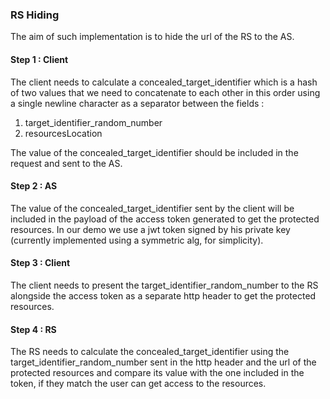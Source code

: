  ### RS Hiding 

The aim of such implementation is to hide the url of the RS to the AS. 

 #### Step 1 : Client

The client needs to calculate a concealed_target_identifier which is a hash of two values that we need to concatenate to each other in this order using a single newline character as a separator between the fields :

 1. target_identifier_random_number 
 2. resourcesLocation

The value of the concealed_target_identifier should be included in the request and sent to the AS.

 #### Step 2 : AS

The value of the concealed_target_identifier sent by the client will be included in the payload of the access token generated to get the protected resources. In our demo we use a jwt token signed by his private key (currently implemented using a symmetric alg, for simplicity). 

 #### Step 3 : Client

The client needs to present the target_identifier_random_number to the RS alongside the access token as a separate http header to get the protected resources.

 #### Step 4 : RS

 The RS needs to calculate the concealed_target_identifier using the target_identifier_random_number sent in the http header and the url of the protected resources and compare its value with the one included in the token, if they match the user can get access to the resources.  
